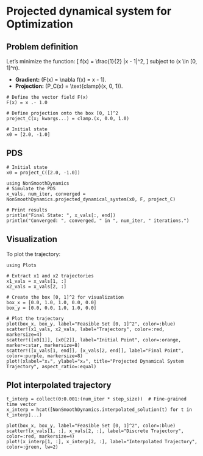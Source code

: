 # Projected dynamical system for Optimization

## Problem definition

Let’s minimize the function:
\[
f(x) = \frac{1}{2} \|x - 1\|^2,
\]
subject to \(x \in [0, 1]^n\).

- **Gradient:** \(F(x) = \nabla f(x) = x - 1\).
- **Projection:** \(P_C(x) = \text{clamp}(x, 0, 1)\).

```@example ex1
# Define the vector field F(x)
F(x) = x .- 1.0

# Define projection onto the box [0, 1]^2
project_C(x; kwargs...) = clamp.(x, 0.0, 1.0)

# Initial state
x0 = [2.0, -1.0]
```

## PDS

```@example ex1
# Initial state
x0 = project_C([2.0, -1.0])

using NonSmoothDynamics
# Simulate the PDS
x_vals, num_iter, converged = NonSmoothDynamics.projected_dynamical_system(x0, F, project_C)

# Print results
println("Final State: ", x_vals[:, end])
println("Converged: ", converged, " in ", num_iter, " iterations.")
```

## Visualization

To plot the trajectory:

```@example ex1
using Plots

# Extract x1 and x2 trajectories
x1_vals = x_vals[1, :]
x2_vals = x_vals[2, :]

# Create the box [0, 1]^2 for visualization
box_x = [0.0, 1.0, 1.0, 0.0, 0.0]
box_y = [0.0, 0.0, 1.0, 1.0, 0.0]

# Plot the trajectory
plot(box_x, box_y, label="Feasible Set [0, 1]^2", color=:blue)
scatter!(x1_vals, x2_vals, label="Trajectory", color=:red, markersize=4)
scatter!([x0[1]], [x0[2]], label="Initial Point", color=:orange, marker=:star, markersize=8)
scatter!([x_vals[1, end]], [x_vals[2, end]], label="Final Point", color=:purple, markersize=8)
plot!(xlabel="x₁", ylabel="x₂", title="Projected Dynamical System Trajectory", aspect_ratio=:equal)
```

## Plot interpolated trajectory

```@example ex1
t_interp = collect(0:0.001:(num_iter * step_size))  # Fine-grained time vector
x_interp = hcat([NonSmoothDynamics.interpolated_solution(t) for t in t_interp]...)

plot(box_x, box_y, label="Feasible Set [0, 1]^2", color=:blue)
scatter!(x_vals[1, :], x_vals[2, :], label="Discrete Trajectory", color=:red, markersize=4)
plot!(x_interp[1, :], x_interp[2, :], label="Interpolated Trajectory", color=:green, lw=2)
```
